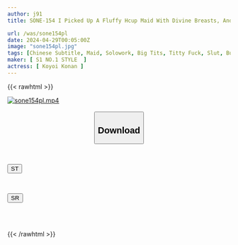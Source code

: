 ```yaml
---
author: j91
title: SONE-154 I Picked Up A Fluffy Hcup Maid With Divine Breasts, And She Gave Me The World's Softest And Sweetest Titty Fuck In Return, Konan Koyoi.

url: /was/sone154pl
date: 2024-04-29T00:05:00Z
image: "sone154pl.jpg"
tags: [Chinese Subtitle, Maid, Solowork, Big Tits, Titty Fuck, Slut, Busty Fetish	]
maker: [ S1 NO.1 STYLE  ]
actress: [ Koyoi Konan ]
---
```



{{< rawhtml >}}

<div class="video" data-videoid="oGGQVloWAbSJl1r">
    <a href="javascript:;">
        <img src="/was/sone154pl/sone154pl.jpg" width="WIDTH" height="HEIGHT" alt="sone154pl.mp4" loading="lazy">
    </a>
</div>

<script type="text/javascript" src="https://j91.asia/asset/on-demand-st.js"></script>

<br>
  <link rel="stylesheet" href="https://j91.asia/asset/bs5.css">
  
  <center>
  <button class="btn btn-primary" type="button" data-bs-toggle="collapse" data-bs-target=".multi-collapse" aria-expanded="false" aria-controls="multiCollapseExample1 multiCollapseExample2"><h2>Download</h2></button></center>
</p>
<div class="row">
  <div class="col">
    <div class="collapse multi-collapse" id="multiCollapseExample1">
      <div class="card card-body">
	      	      <br>
<div class="buttons">  
<p><a href="https://streamtape.to/v/oGGQVloWAbSJl1r" target="_blank"><button class="btn-hover color-3"><i class="fa fa-download"></i> ST</button></a></p></div>
    </div>
  </div>
</div>
  <div class="col">
    <div class="collapse multi-collapse" id="multiCollapseExample2">
      <div class="card card-body">
	      <br>
<div class="buttons">
<p><a href="https://rubystm.com/n8umw3yazqln" target="_blank"><button class="btn-hover color-9"><i class="fa fa-download"></i> SR</button></a></p></div>
<br><br>
      </div>
    </div>
  </div>
</div>

{{< /rawhtml >}}